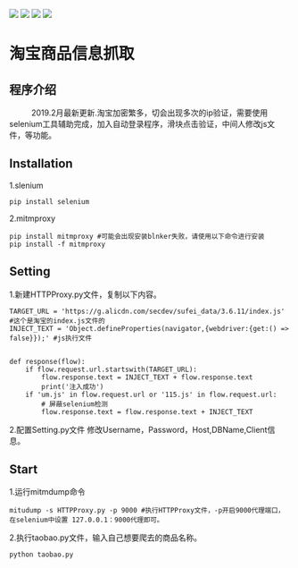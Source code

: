 <img src="https://img.shields.io/badge/Selenium-3.14-red.svg">  <img src="https://img.shields.io/badge/Chrome-72.0-brightgreen.svg">  <img src="https://img.shields.io/badge/ChromeDriver-72.0-blue.svg">   <img src="https://img.shields.io/badge/mitmproxy-3.0-green.svg">

<h1>淘宝商品信息抓取</h1>
</hr>
<h2>程序介绍</h2>
&nbsp;&nbsp;&nbsp;&nbsp;&nbsp;&nbsp;&nbsp;&nbsp;&nbsp;&nbsp;2019.2月最新更新.淘宝加密繁多，切会出现多次的ip验证，需要使用selenium工具辅助完成，加入自动登录程序，滑块点击验证，中间人修改js文件，等功能。
    
<h2>Installation</h1>
1.slenium

    pip install selenium
2.mitmproxy

    pip install mitmproxy #可能会出现安装blnker失败，请使用以下命令进行安装
    pip install -f mitmproxy
    

<h2>Setting</h1>
    1.新建HTTPProxy.py文件，复制以下内容。
    
    TARGET_URL = 'https://g.alicdn.com/secdev/sufei_data/3.6.11/index.js' #这个是淘宝的index.js文件的
    INJECT_TEXT = 'Object.defineProperties(navigator,{webdriver:{get:() => false}});' #js执行文件
    
    
    def response(flow):
        if flow.request.url.startswith(TARGET_URL):
            flow.response.text = INJECT_TEXT + flow.response.text
            print('注入成功')
        if 'um.js' in flow.request.url or '115.js' in flow.request.url:
            # 屏蔽selenium检测
            flow.response.text = flow.response.text + INJECT_TEXT
            
2.配置Setting.py文件
    修改Username，Password，Host,DBName,Client信息。  

<h2>Start</h2>
1.运行mitmdump命令

    mitudump -s HTTPProxy.py -p 9000 #执行HTTPProxy文件，-p开启9000代理端口，在selenium中设置 127.0.0.1：9000代理即可。

2.执行taobao.py文件，输入自己想要爬去的商品名称。

    python taobao.py
